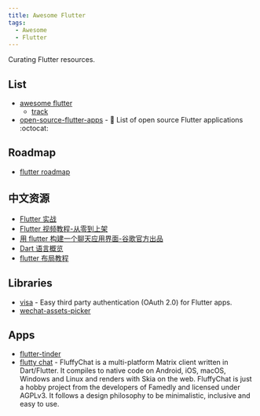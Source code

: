 ```yaml
---
title: Awesome Flutter
tags:
  - Awesome
  - Flutter
---
```


Curating Flutter resources.

## List

- [awesome flutter](https://github.com/Solido/awesome-flutter)
  - [track](https://www.trackawesomelist.com/Solido/awesome-flutter/readme/)
- [open-source-flutter-apps](https://github.com/tortuvshin/open-source-flutter-apps) - 📱 List of open source Flutter applications :octocat:

## Roadmap

- [flutter roadmap](https://github.com/olexale/flutter_roadmap)

## 中文资源

- [Flutter 实战](https://book.flutterchina.club/)
- [Flutter 视频教程-从零到上架](https://www.bilibili.com/video/BV1pp4y187w6?p=2)
- [用 flutter 构建一个聊天应用界面-谷歌官方出品](https://codelabs.developers.google.com/codelabs/flutter/#0)
- [Dart 语言概览](https://www.dartcn.com/guides/language/language-tour)
- [flutter 布局教程](https://flutterchina.club/tutorials/layout/)

## Libraries

- [visa](https://github.com/e-oj/visa) - Easy third party authentication (OAuth 2.0) for Flutter apps.
- [wechat-assets-picker](https://github.com/fluttercandies/flutter_wechat_assets_picker)

## Apps

- [flutter-tinder](https://github.com/Ivaskuu/tinder_cards)
- [flutty chat](https://gitlab.com/famedly/fluffychat) - FluffyChat is a multi-platform Matrix client written in Dart/Flutter. It compiles to native code on Android, iOS, macOS, Windows and Linux and renders with Skia on the web. FluffyChat is just a hobby project from the developers of Famedly and licensed under AGPLv3. It follows a design philosophy to be minimalistic, inclusive and easy to use.
